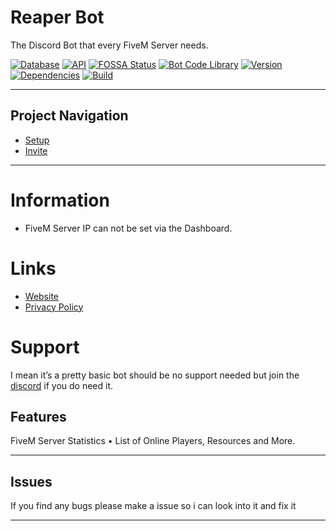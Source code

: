 # Reaper Bot
The Discord Bot that every FiveM Server needs.

[![Database](https://img.shields.io/badge/Database-Mongoose%20-green.svg?style=flat)](http://help.toxicdev.me/docs/projects/ninjabot) [![API](https://img.shields.io/badge/API-v1.0.0%20-red.svg?style=flat)](http://help.toxicdev.me/docs/projects/fivem-stats-bot)
[![FOSSA Status](https://img.shields.io/badge/Status-Online%20-green.svg?style=flat)](http://help.toxicdev.me/docs/projects/fivem-stats-bot)
[![Bot Code Library](https://img.shields.io/badge/Library-discord.js-orange.svg)](https://discord.js.org/#/) [![Version](https://img.shields.io/badge/Version-1.00-blue.svg)](http://help.toxicdev.me/docs/projects/ninjabot) [![Dependencies](https://img.shields.io/badge/Dependencies-43%20-9cf.svg?style=flat)](http://help.toxicdev.me/docs/projects/ninjabot) [![Build](https://img.shields.io/badge/Build-Stable%20-success.svg?style=flat)](http://help.toxicdev.me/docs/projects/ninjabot)




---

## Project Navigation
- [Setup](https://help.toxicdev.me/docs/guides/statsbot-setup)
- [Invite](https://statsbot.toxicdev.me/invite)

---

# Information
* FiveM Server IP can not be set via the Dashboard.

# Links
* [Website](https://statsbot.toxicdev.me/)
* [Privacy Policy](https://statsbot.toxicdev.me/privacy)

# Support
I mean it’s a pretty basic bot should be no support needed but join the [discord](https://discord.gg/MsWT8awvBZ) if you do need it. 

## Features

<Playground>

 <Alert theme="dark">FiveM Server Statistics</Alert>
 • List of Online Players, Resources and More.
 
 </Playground>


---

## Issues

If you find any bugs please make a issue so i can look into it and fix it

---
